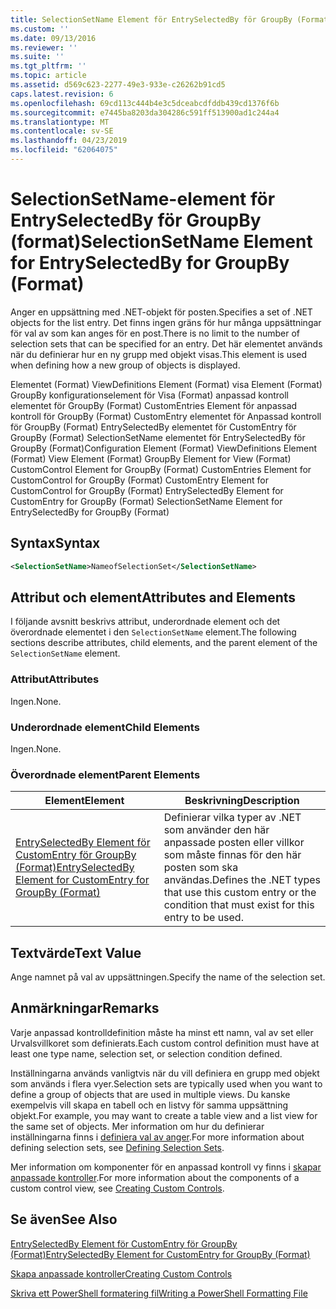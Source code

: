 ```yaml
---
title: SelectionSetName Element för EntrySelectedBy för GroupBy (Format) | Microsoft Docs
ms.custom: ''
ms.date: 09/13/2016
ms.reviewer: ''
ms.suite: ''
ms.tgt_pltfrm: ''
ms.topic: article
ms.assetid: d569c623-2277-49e3-933e-c26262b91cd5
caps.latest.revision: 6
ms.openlocfilehash: 69cd113c444b4e3c5dceabcdfddb439cd1376f6b
ms.sourcegitcommit: e7445ba8203da304286c591ff513900ad1c244a4
ms.translationtype: MT
ms.contentlocale: sv-SE
ms.lasthandoff: 04/23/2019
ms.locfileid: "62064075"
---
```

# <a name="selectionsetname-element-for-entryselectedby-for-groupby-format"></a><span data-ttu-id="23a17-102">SelectionSetName-element för EntrySelectedBy för GroupBy (format)</span><span class="sxs-lookup"><span data-stu-id="23a17-102">SelectionSetName Element for EntrySelectedBy for GroupBy (Format)</span></span>

<span data-ttu-id="23a17-103">Anger en uppsättning med .NET-objekt för posten.</span><span class="sxs-lookup"><span data-stu-id="23a17-103">Specifies a set of .NET objects for the list entry.</span></span> <span data-ttu-id="23a17-104">Det finns ingen gräns för hur många uppsättningar för val av som kan anges för en post.</span><span class="sxs-lookup"><span data-stu-id="23a17-104">There is no limit to the number of selection sets that can be specified for an entry.</span></span> <span data-ttu-id="23a17-105">Det här elementet används när du definierar hur en ny grupp med objekt visas.</span><span class="sxs-lookup"><span data-stu-id="23a17-105">This element is used when defining how a new group of objects is displayed.</span></span>

<span data-ttu-id="23a17-106">Elementet (Format) ViewDefinitions Element (Format) visa Element (Format) GroupBy konfigurationselement för Visa (Format) anpassad kontroll elementet för GroupBy (Format) CustomEntries Element för anpassad kontroll för GroupBy (Format) CustomEntry elementet för Anpassad kontroll för GroupBy (Format) EntrySelectedBy elementet för CustomEntry för GroupBy (Format) SelectionSetName elementet för EntrySelectedBy för GroupBy (Format)</span><span class="sxs-lookup"><span data-stu-id="23a17-106">Configuration Element (Format) ViewDefinitions Element (Format) View Element (Format) GroupBy Element for View (Format) CustomControl Element for GroupBy (Format) CustomEntries Element for CustomControl for GroupBy (Format) CustomEntry Element for CustomControl for GroupBy (Format) EntrySelectedBy Element for CustomEntry for GroupBy (Format) SelectionSetName Element for EntrySelectedBy for GroupBy (Format)</span></span>

## <a name="syntax"></a><span data-ttu-id="23a17-107">Syntax</span><span class="sxs-lookup"><span data-stu-id="23a17-107">Syntax</span></span>

```xml
<SelectionSetName>NameofSelectionSet</SelectionSetName>
```

## <a name="attributes-and-elements"></a><span data-ttu-id="23a17-108">Attribut och element</span><span class="sxs-lookup"><span data-stu-id="23a17-108">Attributes and Elements</span></span>

<span data-ttu-id="23a17-109">I följande avsnitt beskrivs attribut, underordnade element och det överordnade elementet i den `SelectionSetName` element.</span><span class="sxs-lookup"><span data-stu-id="23a17-109">The following sections describe attributes, child elements, and the parent element of the `SelectionSetName` element.</span></span>

### <a name="attributes"></a><span data-ttu-id="23a17-110">Attribut</span><span class="sxs-lookup"><span data-stu-id="23a17-110">Attributes</span></span>

<span data-ttu-id="23a17-111">Ingen.</span><span class="sxs-lookup"><span data-stu-id="23a17-111">None.</span></span>

### <a name="child-elements"></a><span data-ttu-id="23a17-112">Underordnade element</span><span class="sxs-lookup"><span data-stu-id="23a17-112">Child Elements</span></span>

<span data-ttu-id="23a17-113">Ingen.</span><span class="sxs-lookup"><span data-stu-id="23a17-113">None.</span></span>

### <a name="parent-elements"></a><span data-ttu-id="23a17-114">Överordnade element</span><span class="sxs-lookup"><span data-stu-id="23a17-114">Parent Elements</span></span>

|<span data-ttu-id="23a17-115">Element</span><span class="sxs-lookup"><span data-stu-id="23a17-115">Element</span></span>|<span data-ttu-id="23a17-116">Beskrivning</span><span class="sxs-lookup"><span data-stu-id="23a17-116">Description</span></span>|
|-------------|-----------------|
|[<span data-ttu-id="23a17-117">EntrySelectedBy Element för CustomEntry för GroupBy (Format)</span><span class="sxs-lookup"><span data-stu-id="23a17-117">EntrySelectedBy Element for CustomEntry for GroupBy (Format)</span></span>](./entryselectedby-element-for-customentry-for-groupby-format.md)|<span data-ttu-id="23a17-118">Definierar vilka typer av .NET som använder den här anpassade posten eller villkor som måste finnas för den här posten som ska användas.</span><span class="sxs-lookup"><span data-stu-id="23a17-118">Defines the .NET types that use this custom entry or the condition that must exist for this entry to be used.</span></span>|

## <a name="text-value"></a><span data-ttu-id="23a17-119">Textvärde</span><span class="sxs-lookup"><span data-stu-id="23a17-119">Text Value</span></span>

<span data-ttu-id="23a17-120">Ange namnet på val av uppsättningen.</span><span class="sxs-lookup"><span data-stu-id="23a17-120">Specify the name of the selection set.</span></span>

## <a name="remarks"></a><span data-ttu-id="23a17-121">Anmärkningar</span><span class="sxs-lookup"><span data-stu-id="23a17-121">Remarks</span></span>

<span data-ttu-id="23a17-122">Varje anpassad kontrolldefinition måste ha minst ett namn, val av set eller Urvalsvillkoret som definierats.</span><span class="sxs-lookup"><span data-stu-id="23a17-122">Each custom control definition must have at least one type name, selection set, or selection condition defined.</span></span>

<span data-ttu-id="23a17-123">Inställningarna används vanligtvis när du vill definiera en grupp med objekt som används i flera vyer.</span><span class="sxs-lookup"><span data-stu-id="23a17-123">Selection sets are typically used when you want to define a group of objects that are used in multiple views.</span></span> <span data-ttu-id="23a17-124">Du kanske exempelvis vill skapa en tabell och en listvy för samma uppsättning objekt.</span><span class="sxs-lookup"><span data-stu-id="23a17-124">For example, you may want to create a table view and a list view for the same set of objects.</span></span> <span data-ttu-id="23a17-125">Mer information om hur du definierar inställningarna finns i [definiera val av anger](./defining-selection-sets.md).</span><span class="sxs-lookup"><span data-stu-id="23a17-125">For more information about defining selection sets, see [Defining Selection Sets](./defining-selection-sets.md).</span></span>

<span data-ttu-id="23a17-126">Mer information om komponenter för en anpassad kontroll vy finns i [skapar anpassade kontroller](./creating-custom-controls.md).</span><span class="sxs-lookup"><span data-stu-id="23a17-126">For more information about the components of a custom control view, see [Creating Custom Controls](./creating-custom-controls.md).</span></span>

## <a name="see-also"></a><span data-ttu-id="23a17-127">Se även</span><span class="sxs-lookup"><span data-stu-id="23a17-127">See Also</span></span>

[<span data-ttu-id="23a17-128">EntrySelectedBy Element för CustomEntry för GroupBy (Format)</span><span class="sxs-lookup"><span data-stu-id="23a17-128">EntrySelectedBy Element for CustomEntry for GroupBy (Format)</span></span>](./entryselectedby-element-for-customentry-for-groupby-format.md)

[<span data-ttu-id="23a17-129">Skapa anpassade kontroller</span><span class="sxs-lookup"><span data-stu-id="23a17-129">Creating Custom Controls</span></span>](./creating-custom-controls.md)

[<span data-ttu-id="23a17-130">Skriva ett PowerShell formatering fil</span><span class="sxs-lookup"><span data-stu-id="23a17-130">Writing a PowerShell Formatting File</span></span>](./writing-a-powershell-formatting-file.md)
